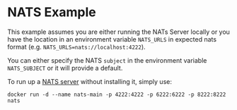 # NATS Example

This example assumes you are either running the NATs Server locally or you have the location in an environment variable `NATS_URLS` in expected nats format (e.g. `NATS_URLS=nats://localhost:4222`).

You can either specify the NATS `subject` in the environment variable `NATS_SUBJECT` or it will provide a default.

To run up a [NATS server](https://hub.docker.com/_/nats) without installing it, simply use:

```shell
docker run -d --name nats-main -p 4222:4222 -p 6222:6222 -p 8222:8222 nats
```
